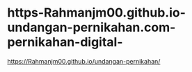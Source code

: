 # https-Rahmanjm00.github.io-undangan-pernikahan.com-pernikahan-digital-
https://Rahmanjm00.github.io/undangan-pernikahan/
